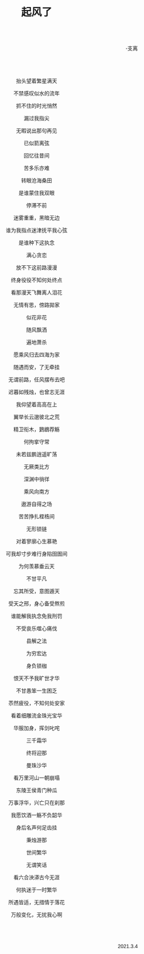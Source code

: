 <div style='background: url(background.jpg); background-size: contain; width: 90%; position: absolute'>
<div style="margin: 10%; font-family: sans-serif">
<h1 style="text-align: center">起风了</h1><div style="text-align: right; margin: 10%">-支离</div>
<div style="text-align: center">
抬头望着繁星满天

不禁感叹似水的流年

抓不住的时光悄然

漏过我指尖

无暇说出那句再见

已似箭离弦

回忆往昔间

苦多乐亦难

转眼沧海桑田

是谁蒙住我双眼

停滞不前

迷雾重重，黑暗无边

谁为我指点迷津抚平我心弦

是谁种下这执念

满心贪恋

放不下这前路漫漫

终身役役不知何处终点

看那漫天飞舞离人泪花

无情有思，傍路拋家

似花非花

随风飘洒

遍地萧杀

愿乘风归去四海为家

随遇而安，了无牵挂

无谓前路，任风摆布去吧

迟暮如残烛，也曾志无涯

我仰望着高高在上

翼举长云邈彼北之荒

精卫衔木，鶢鶋荐觞

何拘挛守常

未若兹鹏逍遥旷荡

无厥类比方

深渊中徜徉

乘风向南方

遨游自得之场

苦苦挣扎桎梏间

无形锁链

对着寥廓心生慕艳

可我却寸步难行身陷囹圄间

为何羡慕垂云天

不甘平凡

忘其所受，意图遁天

受天之邢，身心备受熬煎

谁能解我执念免我刑罚

不受哀乐噬心痛伐

县解之法

为穷宏达

身负锁枷

恨天不予我旷世才华

不甘愚笨一生困乏

苶然疲役，不知何处安家

看着细雕流金珠光宝华

华服加身，挥剑叱咤

三千霜华

终将迎那

曼珠沙华

看万里河山一朝崩塌

东陵王侯青门种瓜

万事浮华，兴亡只在刹那

我愿饮酒一觞不负韶华

身后名声何足齿挂

秉烛游那

世间繁华

无谓笑话

看六合泱漭古今无涯

何执迷于一时繁华

所遇皆适，无措情于落花

万般变化，无扰我心啊
</div>
<div style="text-align: right; margin: 10%">2021.3.4</div>
</div>
</div>

